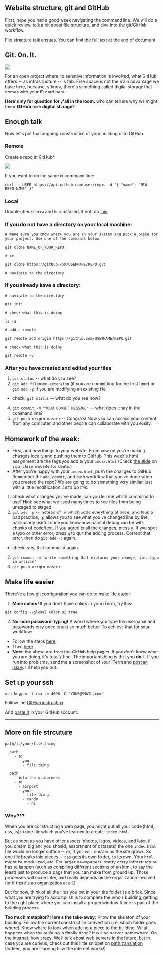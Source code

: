 ## Website structure, git and GitHub

First, hope you had a good week navigating the command line. We will do a quick review, talk a bit about file structure, and dive into the git/GitHub workflow.

File structure talk ensues. You can find the full text at the [end of document](https://github.com/jueyang/know-your-tools/blob/master/1-use-git.md#more-on-file-strcuture).

## Git. On. It.

![](http://i.giphy.com/x4O0fjpQfoBZS.gif)

For an open project where no senstive information is involved, what GitHub offers -- as infrastructure -- is fab. Free space is not the main advantage we have here, because, y'know, there's something called digital storage that comes with your ID card here. 

**Here's my for question for y'all in the room:** who can tell me why we might favor **GitHub** over **digital storage**?

## Enough talk

Now let's put that ongoing construction of your building onto GitHub.

### Remote

Create a repo in GitHub*

![](http://cl.ly/1a0S1t3m1e46/Screen%20Shot%202016-02-03%20at%203.25.56%20PM.png)

If you want to do the same in command line:

`curl -u USER https://api.github.com/user/repos -d '{ "name": "NEW-REPO-NAME" }'`

### Local

Double check: `brew` and `hub` installed. If not, do [this](https://gist.github.com/jueyang/bc6c5d84451d3eb657d2).

### If you **do not** have a directory on your local machine:

```
# make sure you know where you are in your system and pick a place for your project. Use one of the commands below

git clone NAME_OF_YOUR_REPO

# or

git clone https://github.com/USERNAME/REPO.git

# navigate to the directory
```

### If you already have a directory:

```
# navigate to the directory

git init

# check what this is doing

ls -a

# add a remote

git remote add origin https://github.com/USERNAME/REPO.git

# check what this is doing

git remote -v
```

### After you have created and edited your files

1. `git status` -- what do you see?
3. `git add filename.extension` (if you are committing for the first time) or `git add -p` if you are modifying an existing file
  - check: `git status` -- what do you see now?
4. `git commit -m "YOUR COMMIT MESSAGE"` -- what does it say in the command line?
6. `git push origin master` -- Congrats! Now you can access your content from any computer, and other people can collaborate with you easily.

## Homework of the week:

- First, add new things to your website. From now on you're making changes locally and pushing them to GitHub! This week's html assignment are the tags you add to your `index.html` (Check [the slide](http://mlouttit.com/cuny/lessons/w2/#/9/2) on your class website for deats.)
- After you're happy with your `index.html`, push the changes to GitHub. Remember the `add`, `commit`, and `push` workflow that you've done when you created the repo? We are going to do something very similar, just with a little modification. _Let's do this_:

1. check what changes you've made: can you tell me which command to use? Hint: see what we used many times to see files from being unstaged to staged.
2. `git add -p` -- Instead of `-A` which adds everything at once, and thus a bad practice, `-p` allows you to see what you've changed line by line, particularly useful once you know how painful debug can be with chunks of code/text. If you agree to all the changes, press `y`. If you spot a typo or other error, press `q` to quit the adding process. Correct that error, then do `git add -p` again.
  - check: yes, that command again.
2. `git commit -m 'write something that explains your change, i.e. typo in article'`
4. `git push origin master`

## Make life easier

There're a few git configuration you can do to make life easier. 

1. **More colors!** If you don't have colors in your iTerm, try this:
  ```
  git config --global color.ui true
  ```
2. **No more password-typing!** A world where you type the username and passwords only once is just so much better. To achieve that for your workflow:
  - Follow the steps [here](https://help.github.com/articles/set-up-git/#platform-mac)
  - Then [here](https://help.github.com/articles/caching-your-github-password-in-git/)
  - **Note:** the above are from the GitHub help pages. If you don't know what you are doing, it's totally fine. The important thing is that you **do** it. If you run into problems, send me a screenshot of your iTerm and [post an issue](https://github.com/jueyang/know-your-tools/issues). I'll help you out.

## Set up your ssh

```
ssh-keygen -t rsa -b 4096 -C "YOUR@EMAIL.com"
```

Follow the [GitHub instruction](https://help.github.com/articles/generating-a-new-ssh-key/).

And [paste it](https://help.github.com/articles/adding-a-new-ssh-key-to-your-github-account/) in your GitHub account.

---
## More on file strcuture

`path/to/your/file.thing`

```
  path
    - to
      - your
        - file.thing
```

```
  path
    - into the wilderness
    - to
      - airport
      - your
        - file.thing
        - rando
          - hi
```

### Why???

When you are constructing a web page, you might put all your code (html, css, js) in one file which you've learned to create: `index.html`.

But as soon as you have other assets (photos, logos, videos, and later, if you dream big and you should, assortment of datasets) the one `index.html` file would no longer suffice -- or, if you will, sustain as the site grows. So one file breaks into pieces -- `css` gets its own folder, `js` its own. Your `html` might be modulized, etc. For larger newspapers, pretty crazy infrastructure has to happen (such as compiling different sections of an html, to say the least) just to produce a page that you can make from ground up. Those processes will come later, and really depends on the organization involved (or if there's an organization at all.)

But for now, think of all the files you put in your site folder as a brick. Since what you are trying to accomplish is to complete the whole building, getting to the right place where you can install a proper window frame is part of the building process.

**Too much metaphor? Here's the take-away:** Know the skeleton of your building. Follow the current construction convention (i.e. which folder goes where). Know where to look when adding a piece to the building. What happens when the building is finally done? It will be served somewhere. On the internet, how crazy. We'll talk about web servers in the future, but in case you are curious, check out this little snippet on [path translation](http://en.wikipedia.org/wiki/Web_server#Path_translation) (Indeed, you are learning how the internet works!)

